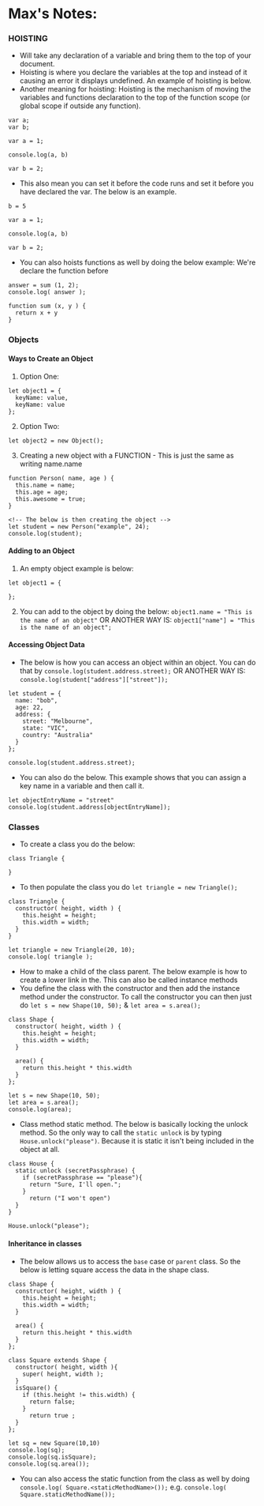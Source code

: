 # Max's Notes: 


### HOISTING

-  Will take any declaration of a variable and bring them to the top of your document.
- Hoisting is where you declare the variables at the top and instead of it causing an error it displays undefined. An example of hoisting is below.
- Another meaning for hoisting: Hoisting is the mechanism of moving the variables and functions declaration to the top of the function scope (or global scope if outside any function). 

```
var a;
var b;

var a = 1;

console.log(a, b)

var b = 2;
```

- This also mean you can set it before the code runs and set it before you have declared the var. The below is an example.

```
b = 5

var a = 1;

console.log(a, b)

var b = 2;
```

- You can also hoists functions as well by doing the below example: We're declare the function before 
```
answer = sum (1, 2);
console.log( answer );

function sum (x, y ) {
  return x + y
}
```

### Objects

#### Ways to Create an Object

1. Option One:
```
let object1 = {
  keyName: value,
  keyName: value
};
```

2. Option Two:
```
let object2 = new Object();
```

3. Creating a new object with a FUNCTION - This is just the same as writing name.name 
```
function Person( name, age ) {
  this.name = name;
  this.age = age;
  this.awesome = true;
}

<!-- The below is then creating the object -->
let student = new Person("example", 24);
console.log(student);
```

#### Adding to an Object

1. An empty object example is below:
```
let object1 = {

};
```
2. You can add to the object by doing the below: `object1.name = "This is the name of an object"` OR ANOTHER WAY IS: `object1["name"] = "This is the name of an object";`

#### Accessing Object Data

- The below is how you can access an object within an object. You can do that by `console.log(student.address.street);` OR ANOTHER WAY IS: `console.log(student["address"]["street"]);`

```
let student = {
  name: "bob",
  age: 22, 
  address: {
    street: "Melbourne",
    state: "VIC",
    country: "Australia"
  }
};

console.log(student.address.street);
```

- You can also do the below. This example shows that you can assign a key name in a variable and then call it. 

```
let objectEntryName = "street"
console.log(student.address[objectEntryName]);
```


### Classes

- To create a class you do the below:

```
class Triangle {

}

```

- To then populate the class you do `let triangle = new Triangle();`

```
class Triangle {
  constructor( height, width ) {
    this.height = height;
    this.width = width;
  }
}

let triangle = new Triangle(20, 10);
console.log( triangle );
```

- How to make a child of the class parent. The below example is how to create a lower link in the. This can also be called instance methods
- You define the class with the constructor and then add the instance method under the constructor. To call the constructor you can then just do `let s = new Shape(10, 50);` &  `let area = s.area();`
```
class Shape {
  constructor( height, width ) {
    this.height = height;
    this.width = width;
  }

  area() {
    return this.height * this.width
  }
};

let s = new Shape(10, 50);
let area = s.area();
console.log(area);
```

- Class method static method. The below is basically locking the unlock method. So the only way to call the `static unlock` is by typing `House.unlock("please")`. Because it is static it isn't being included in the object at all. 

```
class House {
  static unlock (secretPassphrase) {
    if (secretPassphrase == "please"){
      return "Sure, I'll open.";
    }
      return ("I won't open")
  }
}

House.unlock("please");
```


#### Inheritance in classes

- The below allows us to access the `base` case or `parent` class. So the below is letting square access the data in the shape class.

```
class Shape {
  constructor( height, width ) {
    this.height = height;
    this.width = width;
  }

  area() {
    return this.height * this.width
  }
};
```

```
class Square extends Shape {
  constructor( height, width ){
    super( height, width );
  }
  isSquare() {
    if (this.height != this.width) {
      return false;
    }
      return true ;
  }
};

let sq = new Square(10,10)
console.log(sq);
console.log(sq.isSquare);
console.log(sq.area());
```

- You can also access the static function from the class as well by doing `console.log( Square.<staticMethodName>());` e.g. `console.log( Square.staticMethodName());`